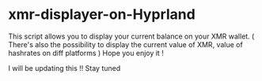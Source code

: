 # xmr-displayer-on-Hyprland
This script allows you to display your current balance on your XMR wallet. ( There's also the possibility to display the current value of XMR, value of hashrates on diff platforms ) Hope you enjoy it ! 


I will be updating this !! Stay tuned 
